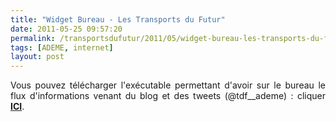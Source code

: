 ```yaml
---
title: "Widget Bureau - Les Transports du Futur"
date: 2011-05-25 09:57:20
permalink: /transportsdufutur/2011/05/widget-bureau-les-transports-du-futur.html
tags: [ADEME, internet]
layout: post
---
```


<p style="text-align: justify">Vous pouvez télécharger l'exécutable permettant d'avoir sur le bureau le flux d'informations venant du blog et des tweets (@tdf__ademe) : cliquer <strong><a href="http://desktopify.com/getwidget/Tweets%20Tdf" target="_blank">ICI</a></strong>.</p> <p> </p>
